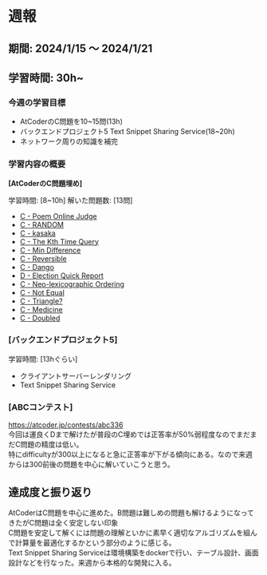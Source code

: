 # 週報

## 期間: 2024/1/15 ～ 2024/1/21

## 学習時間: 30h~

### 今週の学習目標
- AtCoderのC問題を10~15問(13h)
- バックエンドプロジェクト5 Text Snippet Sharing Service(18~20h)
- ネットワーク周りの知識を補完
  
### 学習内容の概要
**[AtCoderのC問題埋め]**

学習時間: [8~10h]
解いた問題数: [13問]
- [C - Poem Online Judge](https://atcoder.jp/contests/abc251/tasks/abc251_c)
- [C - RANDOM](https://atcoder.jp/contests/abc279/tasks/abc279_c)
- [C - kasaka](https://atcoder.jp/contests/abc237/tasks/abc237_c)
- [C - The Kth Time Query](https://atcoder.jp/contests/abc235/tasks/abc235_c)
- [C - Min Difference](https://atcoder.jp/contests/abc212/tasks/abc212_c)
- [C - Reversible](https://atcoder.jp/contests/abc310/tasks/abc310_c)
- [C - Dango](https://atcoder.jp/contests/abc299/tasks/abc299_c)
- [D - Election Quick Report](https://atcoder.jp/contests/abc329/tasks/abc329_d)
- [C - Neo-lexicographic Ordering](https://atcoder.jp/contests/abc219/tasks/abc219_c)
- [C - Not Equal](https://atcoder.jp/contests/abc209/tasks/abc209_c)
- [C - Triangle?](https://atcoder.jp/contests/abc224/tasks/abc224_c)
- [C - Medicine](https://atcoder.jp/contests/abc309/tasks/abc309_c)
- [C - Doubled](https://atcoder.jp/contests/abc196/tasks/abc196_c)



### [バックエンドプロジェクト5]

学習時間: [13hぐらい]
- クライアントサーバーレンダリング
- Text Snippet Sharing Service

### [ABCコンテスト]
https://atcoder.jp/contests/abc336</br>
今回は運良くDまで解けたが普段のC埋めでは正答率が50%弱程度なのでまだまだC問題の精度は低い。</br>
特にdifficultyが300以上になると急に正答率が下がる傾向にある。なので来週からは300前後の問題を中心に解いていこうと思う。

## 達成度と振り返り
AtCoderはC問題を中心に進めた。B問題は難しめの問題も解けるようになってきたがC問題は全く安定しない印象</br>
C問題を安定して解くには問題の理解といかに素早く適切なアルゴリズムを組んで計算量を最適化するかという部分のように感じる。</br>
Text Snippet Sharing Serviceは環境構築をdockerで行い、テーブル設計、画面設計などを行なった。来週から本格的な開発に入る。



